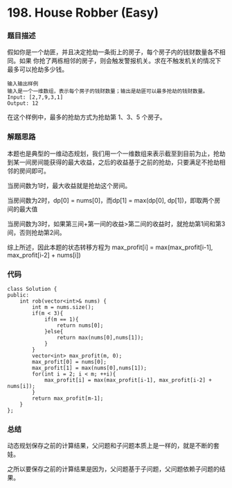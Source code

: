 # 198. House Robber (Easy)

### 题目描述

假如你是一个劫匪，并且决定抢劫一条街上的房子，每个房子内的钱财数量各不相同。如果 你抢了两栋相邻的房子，则会触发警报机关。求在不触发机关的情况下最多可以抢劫多少钱。

```
输入输出样例
输入是一个一维数组，表示每个房子的钱财数量；输出是劫匪可以最多抢劫的钱财数量。
Input: [2,7,9,3,1]
Output: 12
```

在这个样例中，最多的抢劫方式为抢劫第 1、3、5 个房子。

### 解题思路

本题也是典型的一维动态规划，我们用一个一维数组来表示截至到目前为止，抢劫到某一间房间能获得的最大收益，之后的收益基于之前的抢劫，只要满足不抢劫相邻的房间即可。

当房间数为1时，最大收益就是抢劫这个房间。

当房间数为2时，dp\[0] = nums\[0]，而dp\[1] = max(dp\[0], dp\[1])，即取两个房间的最大值

当房间数为3时，如果第三间+第一间的收益>第二间的收益时，就抢劫第1间和第3间，否则抢劫第2间。

综上所述，因此本题的状态转移方程为 max\_profit\[i] = max(max\_profit\[i-1], max\_profit\[i-2] + nums\[i])

### 代码

```
class Solution {
public:
    int rob(vector<int>& nums) {
        int m = nums.size();
        if(m < 3){
            if(m == 1){
                return nums[0];
            }else{
                return max(nums[0],nums[1]);
            }
        }
        vector<int> max_profit(m, 0);
        max_profit[0] = nums[0];
        max_profit[1] = max(nums[0],nums[1]);
        for(int i = 2; i < m; ++i){
            max_profit[i] = max(max_profit[i-1], max_profit[i-2] + nums[i]);
        }
        return max_profit[m-1];
    }
};
```

### 总结

动态规划保存之前的计算结果，父问题和子问题本质上是一样的，就是不断的套娃。

之所以要保存之前的计算结果是因为，父问题基于子问题，父问题依赖子问题的结果。
